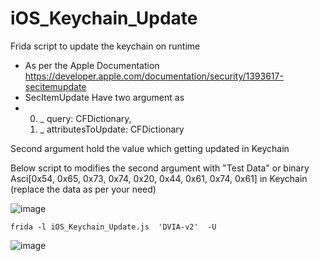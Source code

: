 # iOS_Keychain_Update

Frida script to update the keychain  on runtime

 * As per the Apple Documentation https://developer.apple.com/documentation/security/1393617-secitemupdate
 * SecItemUpdate Have two argument as  
 *  0)  _ query: CFDictionary,
    1)  _ attributesToUpdate: CFDictionary
 
 Second argument hold the value which getting updated in Keychain   
    
Below  script to modifies  the second argument with "Test Data" or binary Asci[0x54, 0x65, 0x73, 0x74, 0x20, 0x44, 0x61, 0x74, 0x61] in Keychain (replace the data as per your need)

![image](https://github.com/Shapa7276/iOS_Keychain_Update.js/assets/41251016/1b6e21b5-a02d-44c7-9837-3c3880fb108c)

```frida -l iOS_Keychain_Update.js  'DVIA-v2'  -U```

![image](https://github.com/Shapa7276/iOS_Keychain_Update.js/assets/41251016/acb35203-fc4c-498e-af65-8ee5d6fdcdce)

